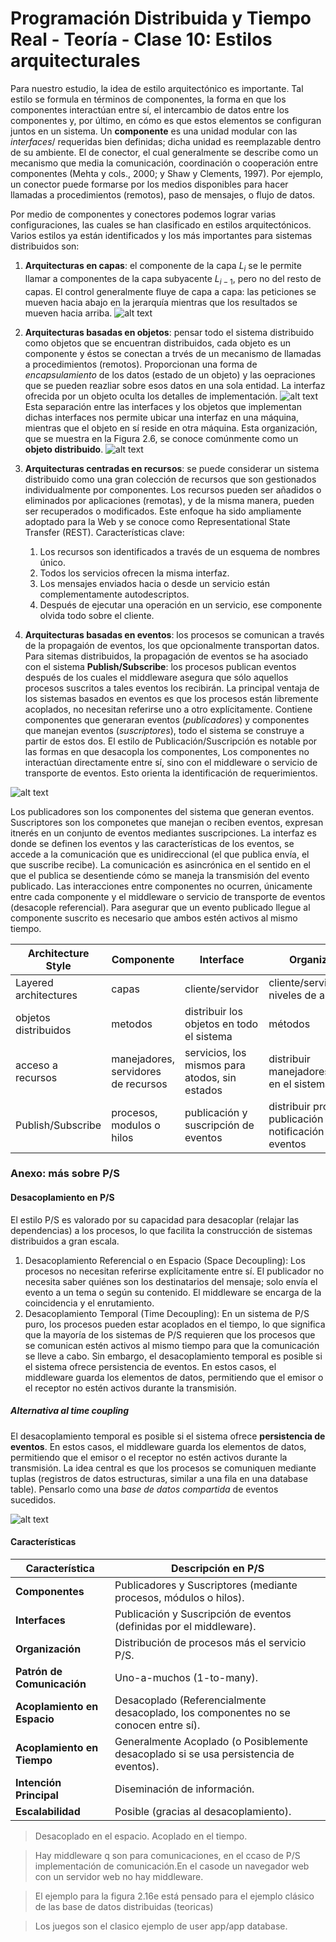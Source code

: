 # Programación Distribuida y Tiempo Real - Teoría - Clase 10: Estilos arquitecturales

Para nuestro estudio, la idea de estilo arquitectónico es importante. Tal estilo se formula en términos de componentes, la forma en que los componentes interactúan entre sí, el intercambio de datos entre los componentes y, por último, en cómo es que estos elementos se configuran juntos en un sistema.
Un **componente** es una unidad modular con las _interfaces_/ requeridas bien definidas; dicha unidad es reemplazable dentro de su ambiente. El de conector, el cual generalmente se describe como un mecanismo que media la comunicación, coordinación o cooperación entre componentes (Mehta y cols., 2000; y Shaw y Clements, 1997). Por ejemplo, un conector puede formarse por los medios disponibles para hacer llamadas a procedimientos (remotos), paso de mensajes, o flujo de datos.

Por medio de componentes y conectores podemos lograr varias configuraciones, las cuales se
han clasificado en estilos arquitectónicos. Varios estilos ya están identificados y los más importantes para sistemas distribuidos son:

1. **Arquitecturas en capas**: el componente de la capa $L_i$ se le permite llamar a componentes de la capa subyacente $L_{i-1}$, pero no del resto de capas. El control generalmente fluye de capa a capa: las peticiones se mueven hacia abajo en la jerarquía mientras que los resultados se mueven hacia arriba.
   ![alt text](image-9.png)
2. **Arquitecturas basadas en objetos**: pensar todo el sistema distribuido como objetos que se encuentran distribuidos, cada objeto es un componente y éstos se conectan a trvés de un mecanismo de llamadas a procedimientos (remotos). Proporcionan una forma de _encapsulamiento_ de los datos (estado de un objeto) y las oepraciones que se pueden reazliar sobre esos datos en una sola entidad. La interfaz ofrecida por un objeto oculta los detalles de implementación.
   ![alt text](image-10.png)
   Esta separación entre las interfaces y los objetos que implementan dichas interfaces nos permite ubicar una interfaz en una máquina, mientras que el objeto en sí reside en otra máquina. Esta organización, que se muestra en la Figura 2.6, se conoce comúnmente como un **objeto distribuido**.
   ![alt text](image-11.png)

3. **Arquitecturas centradas en recursos**: se puede considerar un sistema distribuido como una gran colección de recursos que son gestionados individualmente por componentes. Los recursos pueden ser añadidos o eliminados por aplicaciones (remotas), y de la misma manera, pueden ser recuperados o modificados. Este enfoque ha sido ampliamente adoptado para la Web y se conoce como Representational State Transfer (REST). Características clave:
   1. Los recursos son identificados a través de un esquema de nombres único.
   2. Todos los servicios ofrecen la misma interfaz.
   3. Los mensajes enviados hacia o desde un servicio están complementamente autodescriptos.
   4. Después de ejecutar una operación en un servicio, ese componente olvida todo sobre el cliente.
4. **Arquitecturas basadas en eventos**: los procesos se comunican a través de la propagaión de eventos, los que opcionalmente transportan datos. Para sitemas distribuidos, la propagación de eventos se ha asociado con el sistema **Publish/Subscribe**: los procesos publican eventos después de los cuales el middleware asegura que sólo aquellos procesos suscritos a tales eventos los recibirán. La principal ventaja de los sistemas basados en eventos es que los procesos están libremente acoplados, no necesitan referirse uno a otro explícitamente.
   Contiene componentes que generaran eventos (_publicadores_) y componentes que manejan eventos (_suscriptores_), todo el sistema se construye a partir de estos dos.
   El estilo de Publicación/Suscripción es notable por las formas en que desacopla los componentes, Los componentes no interactúan directamente entre sí, sino con el middleware o servicio de transporte de eventos. Esto orienta la identificación de requerimientos.

![alt text](image-12.png)

Los publicadores son los componentes del sistema que generan eventos. Suscriptores son los componetes que manejan o reciben eventos, expresan itnerés en un conjunto de eventos mediantes suscripciones. La interfaz es donde se definen los eventos y las características de los eventos, se accede a la comunicación que es unidireccional (el que publica envía, el que suscribe recibe). La comunicación es asincrónica en el sentido en el que el publica se desentiende cómo se maneja la transmisión del evento publicado.
Las interacciones entre componentes no ocurren, únicamente entre cada componente y el middleware o servicio de transporte de eventos (desacople referencial). Para asegurar que un evento publicado llegue al componente suscrito es necesario que ambos estén activos al mismo tiempo.

| Architecture Style    | Componente                          | Interface                                      | Organizacion                                                | Comunicacion                       |
| --------------------- | ----------------------------------- | ---------------------------------------------- | ----------------------------------------------------------- | ---------------------------------- |
| Layered architectures | capas                               | cliente/servidor                               | cliente/servidor, niveles de abstracción                    | requerimientos y respuestas        |
| objetos distribuidos  | metodos                             | distribuir los objetos en todo el sistema      | métodos                                                     |
| acceso a recursos     | manejadores, servidores de recursos | servicios, los mismos para atodos, sin estados | distribuir manejadores/recursos en el sistema               | interfaces, servicios              |
| Publish/Subscribe     | procesos, modulos o hilos           | publicación y suscripción de eventos           | distribuir procesos y publicación y notificación de eventos | definidas por el middleware de p-s |

### Anexo: más sobre P/S

#### Desacoplamiento en P/S

El estilo P/S es valorado por su capacidad para desacoplar (relajar las dependencias) a los procesos, lo que facilita la construcción de sistemas distribuidos a gran escala.

1. Desacoplamiento Referencial o en Espacio (Space Decoupling): Los procesos no necesitan referirse explícitamente entre sí. El publicador no necesita saber quiénes son los destinatarios del mensaje; solo envía el evento a un tema o según su contenido. El middleware se encarga de la coincidencia y el enrutamiento.
2. Desacoplamiento Temporal (Time Decoupling): En un sistema de P/S puro, los procesos pueden estar acoplados en el tiempo, lo que significa que la mayoría de los sistemas de P/S requieren que los procesos que se comunican estén activos al mismo tiempo para que la comunicación se lleve a cabo. Sin embargo, el desacoplamiento temporal es posible si el sistema ofrece persistencia de eventos. En estos casos, el middleware guarda los elementos de datos, permitiendo que el emisor o el receptor no estén activos durante la transmisión.

##### Alternativa al time coupling
El desacoplamiento temporal es posible si el sistema ofrece **persistencia de eventos**. En estos casos, el middleware guarda los elementos de datos, permitiendo que el emisor o el receptor no estén activos durante la transmisión. 
La idea central es que los procesos se comuniquen mediante tuplas (registros de datos estructuras, similar a una fila en una database table). Pensarlo como una _base de datos compartida_  de eventos sucedidos. 

![alt text](image-13.png)

#### Características

| **Característica**          | **Descripción en P/S**                                                                |
| --------------------------- | ------------------------------------------------------------------------------------- |
| **Componentes**             | Publicadores y Suscriptores (mediante procesos, módulos o hilos).                     |
| **Interfaces**              | Publicación y Suscripción de eventos (definidas por el middleware).                   |
| **Organización**            | Distribución de procesos más el servicio P/S.                                         |
| **Patrón de Comunicación**  | Uno-a-muchos (1-to-many).                                                             |
| **Acoplamiento en Espacio** | Desacoplado (Referencialmente desacoplado, los componentes no se conocen entre sí).   |
| **Acoplamiento en Tiempo**  | Generalmente Acoplado (o Posiblemente desacoplado si se usa persistencia de eventos). |
| **Intención Principal**     | Diseminación de información.                                                          |
| **Escalabilidad**           | Posible (gracias al desacoplamiento).                                                 |

> Desacoplado en el espacio. Acoplado en el tiempo. 

> Hay middleware q son para comunicaciones, en el ccaso de P/S implementación de comunicación.En el casode un navegador web con un servidor web no hay middleware. 

> El ejemplo para la figura 2.16e está pensado para el ejemplo clásico de las base de datos distribuidas (teoricas)

> Los juegos son el clasico ejemplo de user app/app database. 